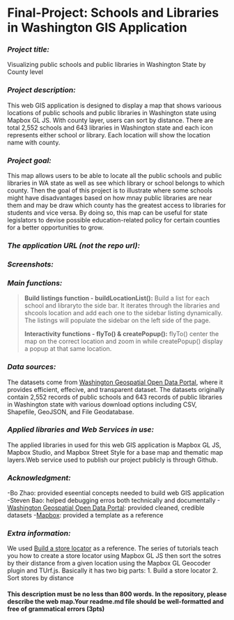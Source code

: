 # Final-Project: Schools and Libraries in Washington GIS Application

### *Project title:*
Visualizing public schools and public libraries in Washington State by County level

### *Project description:*
This web GIS application is designed to display a map that shows varioous locations of public schools and public libraries in Washington state using Mapbox GL JS. With county layer, users can sort by distance. There are total 2,552 schools and 643 libraries in Washington state and each icon represents either school or library. Each location will show the location name with county.

### *Project goal:*
This map allows users to be able to locate all the public schools and public libraries in WA state as well as see which library or school  belongs to which county. Then the goal of this project is to illustrate where some schools might have disadvantages based on how mnay public libraries are near them and may be draw which county has the greatest access to libraries for students and vice versa. By doing so, this map can be useful for state legislators to devise possible education-related policy for certain counties for a better opportunities to grow.

### *The application URL (not the repo url):*

### *Screenshots:*

### *Main functions:*
> **Build listings function  - buildLocationList():** Build a list for each school and libraryto the side bar. It iterates through the libraries and shcools location and add each one to the sidebar listing dynamically. The listings will populate the sidebar on the left side of the page.
>
> **Interactivity functions - flyTo() & createPopup():** flyTo() center the map on the correct location and zoom in while createPopup() display a popup at that same location.

### *Data sources:*
The datasets come from [Washington Geospatial Open Data Portal](https://geo.wa.gov/), where it provides efficient, effecive, and transparent dataset.
The datasets originally contain 2,552 records of public schools and 643 records of public libraries in Washington state with various download options including CSV, Shapefile, GeoJSON, and File Geodatabase.

### *Applied libraries and Web Services in use:*
The applied libraries in used for this web GIS application is Mapbox GL JS, Mapbox Studio, and Mapbox Street Style for a base map and thematic map layers.Web service used to publish our project publicly is through Github.

### *Acknowledgment:*
-Bo Zhao: provided eseential concepts needed to build web GIS application
-Steven Bao: helped debugging erros both technically and documentally
-[Washington Geospatial Open Data Portal](https://geo.wa.gov/): provided cleaned, credible datasets
-[Mapbox](https://docs.mapbox.com/): provided a template as a reference

### *Extra information:*
We used [Build a store locator](https://docs.mapbox.com/help/tutorials/building-a-store-locator/#finished-product) as a reference. The series of tutorials teach you how to create a store locator using Mapbox GL JS then sort the sotres by their distance from a given location using the Mapbox GL Geocoder plugin and TUrf.js. Basically it has two big parts: 1. Build a store locator 2. Sort stores by distance

#### This description must be no less than 800 words. In the repository, please describe the web map.Your readme.md file should be well-formatted and free of grammatical errors (3pts)
